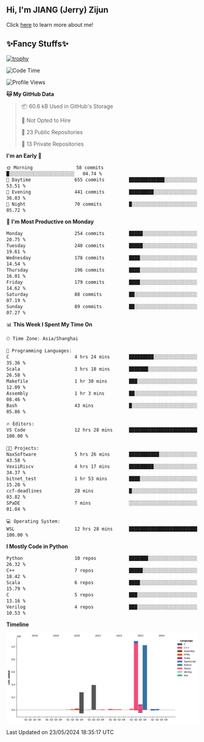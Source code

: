 ## Hi, I'm JIANG (Jerry) Zijun

Click [here](https://jzjerry.github.io/about/) to learn more about me!

## ✨Fancy Stuffs✨
[![trophy](https://github-profile-trophy.vercel.app/?username=jzjerry&theme=onedark)](https://github.com/ryo-ma/github-profile-trophy)
<!--START_SECTION:waka-->
![Code Time](http://img.shields.io/badge/Code%20Time-476%20hrs%2044%20mins-blue)

![Profile Views](http://img.shields.io/badge/Profile%20Views-0-blue)

**🐱 My GitHub Data** 

> 📦 60.6 kB Used in GitHub's Storage 
 > 
> 🚫 Not Opted to Hire
 > 
> 📜 23 Public Repositories 
 > 
> 🔑 13 Private Repositories 
 > 
**I'm an Early 🐤** 

```text
🌞 Morning                58 commits          █░░░░░░░░░░░░░░░░░░░░░░░░   04.74 % 
🌆 Daytime                655 commits         █████████████░░░░░░░░░░░░   53.51 % 
🌃 Evening                441 commits         █████████░░░░░░░░░░░░░░░░   36.03 % 
🌙 Night                  70 commits          █░░░░░░░░░░░░░░░░░░░░░░░░   05.72 % 
```
📅 **I'm Most Productive on Monday** 

```text
Monday                   254 commits         █████░░░░░░░░░░░░░░░░░░░░   20.75 % 
Tuesday                  240 commits         █████░░░░░░░░░░░░░░░░░░░░   19.61 % 
Wednesday                178 commits         ████░░░░░░░░░░░░░░░░░░░░░   14.54 % 
Thursday                 196 commits         ████░░░░░░░░░░░░░░░░░░░░░   16.01 % 
Friday                   179 commits         ████░░░░░░░░░░░░░░░░░░░░░   14.62 % 
Saturday                 88 commits          ██░░░░░░░░░░░░░░░░░░░░░░░   07.19 % 
Sunday                   89 commits          ██░░░░░░░░░░░░░░░░░░░░░░░   07.27 % 
```


📊 **This Week I Spent My Time On** 

```text
🕑︎ Time Zone: Asia/Shanghai

💬 Programming Languages: 
C                        4 hrs 24 mins       █████████░░░░░░░░░░░░░░░░   35.36 % 
Scala                    3 hrs 18 mins       ███████░░░░░░░░░░░░░░░░░░   26.58 % 
Makefile                 1 hr 30 mins        ███░░░░░░░░░░░░░░░░░░░░░░   12.09 % 
Assembly                 1 hr 3 mins         ██░░░░░░░░░░░░░░░░░░░░░░░   08.46 % 
Bash                     43 mins             █░░░░░░░░░░░░░░░░░░░░░░░░   05.86 % 

🔥 Editors: 
VS Code                  12 hrs 28 mins      █████████████████████████   100.00 % 

🐱‍💻 Projects: 
NaxSoftware              5 hrs 26 mins       ███████████░░░░░░░░░░░░░░   43.58 % 
VexiiRiscv               4 hrs 17 mins       █████████░░░░░░░░░░░░░░░░   34.37 % 
bitnet_test              1 hr 53 mins        ████░░░░░░░░░░░░░░░░░░░░░   15.20 % 
ccf-deadlines            28 mins             █░░░░░░░░░░░░░░░░░░░░░░░░   03.82 % 
SPaDE                    7 mins              ░░░░░░░░░░░░░░░░░░░░░░░░░   01.04 % 

💻 Operating System: 
WSL                      12 hrs 28 mins      █████████████████████████   100.00 % 
```

**I Mostly Code in Python** 

```text
Python                   10 repos            ███████░░░░░░░░░░░░░░░░░░   26.32 % 
C++                      7 repos             █████░░░░░░░░░░░░░░░░░░░░   18.42 % 
Scala                    6 repos             ████░░░░░░░░░░░░░░░░░░░░░   15.79 % 
C                        5 repos             ███░░░░░░░░░░░░░░░░░░░░░░   13.16 % 
Verilog                  4 repos             ███░░░░░░░░░░░░░░░░░░░░░░   10.53 % 
```



**Timeline**

![Lines of Code chart](https://raw.githubusercontent.com/Jzjerry/Jzjerry/main/assets/bar_graph.png)


 Last Updated on 23/05/2024 18:35:17 UTC
<!--END_SECTION:waka-->
